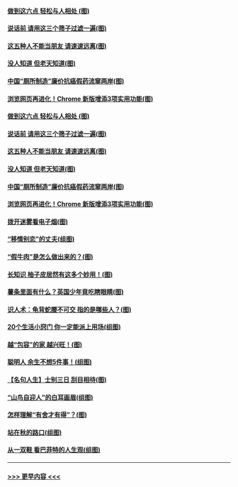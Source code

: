 #### [做到这六点 轻松与人相处 (图)](../pages/p8/907429.md?t=09190122) 
#### [说话前 请用这三个筛子过滤一遍(图)](../pages/p8/906928.md?t=09190122) 
#### [这五种人不能当朋友 请速速远离(图)](../pages/p8/907726.md?t=09190122) 
#### [没人知道 但老天知道(图)](../pages/p8/907731.md?t=09190122) 
#### [中国“厕所制造”廉价抗癌假药流窜两岸(图)](../pages/p8/907723.md?t=09190122) 
#### [浏览网页再进化！Chrome 新版增添3项实用功能(图)](../pages/p8/907714.md?t=09190122) 
#### [做到这六点 轻松与人相处 (图)](../pages/p8/907429.md?t=09190122) 
#### [说话前 请用这三个筛子过滤一遍(图)](../pages/p8/906928.md?t=09190122) 
#### [这五种人不能当朋友 请速速远离(图)](../pages/p8/907726.md?t=09190122) 
#### [没人知道 但老天知道(图)](../pages/p8/907731.md?t=09190122) 
#### [中国“厕所制造”廉价抗癌假药流窜两岸(图)](../pages/p8/907723.md?t=09190122) 
#### [浏览网页再进化！Chrome 新版增添3项实用功能(图)](../pages/p8/907714.md?t=09190122) 
#### [拨开迷雾看电子烟(图)](../pages/p8/907427.md?t=09190122) 
#### [“移情别恋”的丈夫(组图)](../pages/p8/907644.md?t=09190122) 
#### [“假牛肉”是怎么做出来的？(图)](../pages/p8/907668.md?t=09190122) 
#### [长知识 柚子皮居然有这多个妙用！(图)](../pages/p8/907425.md?t=09190122) 
#### [薯条里面有什么？英国少年竟吃瞎眼睛(图)](../pages/p8/907381.md?t=09190122) 
#### [识人术：龟背蛇腰不可交 指的是哪些人？(图)](../pages/p8/907503.md?t=09190122) 
#### [20个生活小窍门 你一定能派上用场(组图)](../pages/p8/907510.md?t=09190122) 
#### [越“包容”的家 越兴旺！(图)](../pages/p8/907328.md?t=09190122) 
#### [聪明人 余生不想5件事！(组图)](../pages/p8/907364.md?t=09190122) 
#### [【名句人生】士别三日 刮目相待(图)](../pages/p8/906988.md?t=09190122) 
#### [“山鸟自迎人”的白耳画眉(组图)](../pages/p8/907332.md?t=09190122) 
#### [怎样理解“有舍才有得”？(图)](../pages/p8/906872.md?t=09190122) 
#### [站在秋的路口(组图)](../pages/p8/906914.md?t=09190122) 
#### [从一双鞋 看巴菲特的人生观(组图)](../pages/p8/907311.md?t=09190122) 

----
#### [ >>> 更早内容 <<< ](../indexes/p8-earlier.md)
